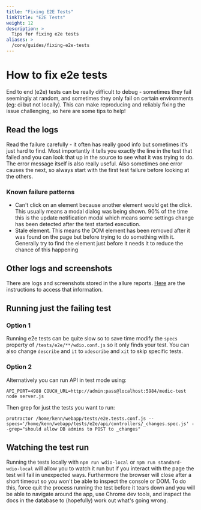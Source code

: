 ```yaml
---
title: "Fixing E2E Tests"
linkTitle: "E2E Tests"
weight: 12
description: >
  Tips for fixing e2e tests
aliases: >
  /core/guides/fixing-e2e-tests
---
```


# How to fix e2e tests

End to end (e2e) tests can be really difficult to debug - sometimes they fail seemingly at random, and sometimes they only fail on certain environments (eg: ci but not locally). This can make reproducing and reliably fixing the issue challenging, so here are some tips to help!

## Read the logs

Read the failure carefully - it often has really good info but sometimes it's just hard to find. Most importantly it tells you exactly the line in the test that failed and you can look that up in the source to see what it was trying to do. The error message itself is also really useful. Also sometimes one error causes the next, so always start with the first test failure before looking at the others.

### Known failure patterns

- Can't click on an element because another element would get the click. This usually means a modal dialog was being shown. 90% of the time this is the update notification modal which means some settings change has been detected after the test started execution.
- Stale element. This means the DOM element has been removed after it was found on the page but before trying to do something with it. Generally try to find the element just before it needs it to reduce the chance of this happening

## Other logs and screenshots

There are logs and screenshots stored in the allure reports. [Here](https://github.com/medic/cht-core/blob/master/TESTING.md#view-the-ci-report) are the instructions to access that information.

## Running just the failing test

### Option 1

Running e2e tests can be quite slow so to save time modify the `specs` property of `/tests/e2e/**/wdio.conf.js` so it only finds your test. You can also change `describe` and `it` to `xdescribe` and `xit` to skip specific tests.

### Option 2

Alternatively you can run API in test mode using:

```
API_PORT=4988 COUCH_URL=http://admin:pass@localhost:5984/medic-test node server.js
```

Then grep for just the tests you want to run:

```
protractor /home/kenn/webapp/tests/e2e.tests.conf.js --specs='/home/kenn/webapp/tests/e2e/api/controllers/_changes.spec.js' --grep="should allow DB admins to POST to _changes"
```

## Watching the test run

Running the tests locally with `npm run wdio-local` or `npm run standard-wdio-local` will allow you to watch it run but if you interact with the page the test will fail in unexpected ways. Furthermore the browser will close after a short timeout so you won't be able to inspect the console or DOM. To do this, force quit the process running the test before it tears down and you will be able to navigate around the app, use Chrome dev tools, and inspect the docs in the database to (hopefully) work out what's going wrong.
